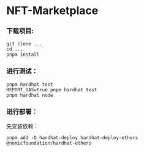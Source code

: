 # NFT-Marketplace

### 下载项目:

```shell
git clone ...
cd ...
pnpm install
``` 

### 进行测试：

```shell
pnpm hardhat test
REPORT_GAS=true pnpm hardhat test
pnpm hardhat node
```

### 进行部署：

先安装依赖：
```shell
pnpm add -D hardhat-deploy hardhat-deploy-ethers @nomicfoundation/hardhat-ethers

```